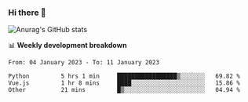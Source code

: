 ### Hi there 👋
![Anurag's GitHub stats](https://github-readme-stats.vercel.app/api?username=jami1024&show_icons=true&theme=radical)

📊 **Weekly development breakdown**
<!--START_SECTION:waka-->

```text
From: 04 January 2023 - To: 11 January 2023

Python         5 hrs 1 min     █████████████████▒░░░░░░░   69.82 %
Vue.js         1 hr 8 mins     ████░░░░░░░░░░░░░░░░░░░░░   15.86 %
Other          21 mins         █▒░░░░░░░░░░░░░░░░░░░░░░░   04.94 %
```

<!--END_SECTION:waka-->
<!--
**jami1024/jami1024** is a ✨ _special_ ✨ repository because its `README.md` (this file) appears on your GitHub profile.

Here are some ideas to get you started:

- 🔭 I’m currently working on ...
- 🌱 I’m currently learning ...
- 👯 I’m looking to collaborate on ...
- 🤔 I’m looking for help with ...
- 💬 Ask me about ...
- 📫 How to reach me: ...
- 😄 Pronouns: ...
- ⚡ Fun fact: ...
-->
